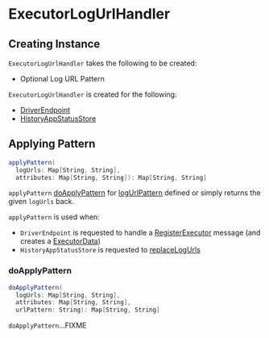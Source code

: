# ExecutorLogUrlHandler

## Creating Instance

`ExecutorLogUrlHandler` takes the following to be created:

* <span id="logUrlPattern"> Optional Log URL Pattern

`ExecutorLogUrlHandler` is created for the following:

* [DriverEndpoint](../scheduler/DriverEndpoint.md#logUrlHandler)
* [HistoryAppStatusStore](../history-server/HistoryAppStatusStore.md#logUrlHandler)

## <span id="applyPattern"> Applying Pattern

```scala
applyPattern(
  logUrls: Map[String, String],
  attributes: Map[String, String]): Map[String, String]
```

`applyPattern` [doApplyPattern](#doApplyPattern) for [logUrlPattern](#logUrlPattern) defined or simply returns the given `logUrls` back.

`applyPattern` is used when:

* `DriverEndpoint` is requested to handle a [RegisterExecutor](../scheduler/DriverEndpoint.md#RegisterExecutor) message (and creates a [ExecutorData](../scheduler/ExecutorData.md))
* `HistoryAppStatusStore` is requested to [replaceLogUrls](../history-server/HistoryAppStatusStore.md#replaceLogUrls)

### <span id="doApplyPattern"> doApplyPattern

```scala
doApplyPattern(
  logUrls: Map[String, String],
  attributes: Map[String, String],
  urlPattern: String): Map[String, String]
```

`doApplyPattern`...FIXME
